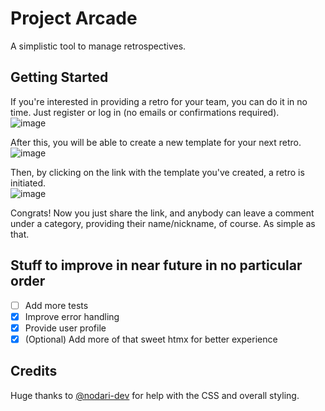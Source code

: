 
# Project Arcade

A simplistic tool to manage retrospectives.

## Getting Started

If you're interested in providing a retro for your team, you can do it in no time. Just register or log in (no emails or confirmations required).   
![image](https://github.com/tredstart/arcade/assets/53660556/aa85fff7-9aef-4d38-8ac1-d7da2354ee77)

After this, you will be able to create a new template for your next retro.   
![image](https://github.com/tredstart/arcade/assets/53660556/9dc8e462-1392-43dc-a5bf-5dce2820e9ed)
 
Then, by clicking on the link with the template you've created, a retro is initiated.   
![image](https://github.com/tredstart/arcade/assets/53660556/58eefd46-bba7-4de5-b90d-b7ac3f77db9d)

Congrats! Now you just share the link, and anybody can leave a comment under a category, providing their name/nickname, of course. As simple as that.

## Stuff to improve in near future in no particular order
- [ ] Add more tests  
- [x] Improve error handling  
- [x] Provide user profile
- [x] (Optional) Add more of that sweet htmx for better experience 

## Credits  
  
Huge thanks to [@nodari-dev](https://github.com/nodari-dev)
 for help with the CSS and overall styling.

